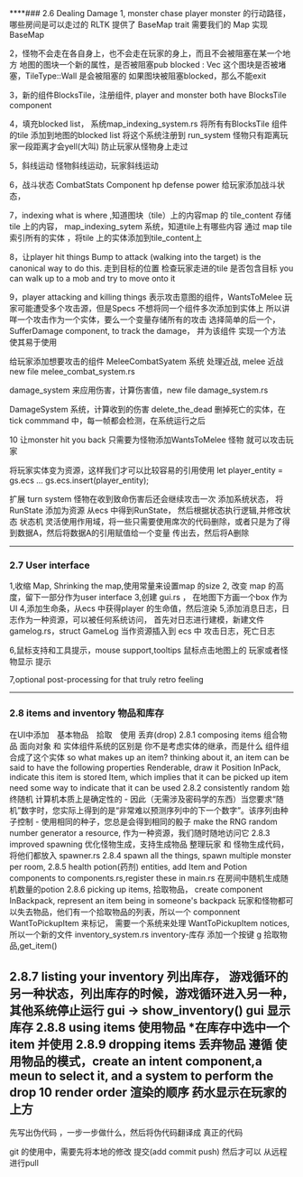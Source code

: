 ****### 2.6 Dealing Damage
1, monster chase player
monster 的行动路径，哪些房间是可以走过的 
RLTK 提供了 BaseMap trait  需要我们的 Map 实现 BaseMap

2，怪物不会走在各自身上，也不会走在玩家的身上，而且不会被阻塞在某一个地方
地图的图块一个新的属性，是否被阻塞pub blocked : Vec<bool>
这个图块是否被堵塞，TileType::Wall 是会被阻塞的
如果图块被阻塞blocked，那么不能exit

3，新的组件BlocksTile，注册组件, player and monster both have BlocksTile component

4，填充blocked list，
系统map_indexing_system.rs
将所有有BlocksTile 组件的tile 添加到地图的blocked list
将这个系统注册到 run_system 
怪物只有距离玩家一段距离才会yell(大叫)
防止玩家从怪物身上走过

5，斜线运动
怪物斜线运动，玩家斜线运动

6，战斗状态
CombatStats Component hp defense power 
给玩家添加战斗状态，

7，indexing what is where ,知道图块（tile）上的内容map 的 tile_content 存储tile 上的内容，
map_indexing_sytem 系统，知道tile上有哪些内容
通过 map tile 索引所有的实体 ，将tile 上的实体添加到tile_content上

8，让player hit things
Bump to attack (walking into the target) is the canonical way to do this. 走到目标的位置
检查玩家走进的tile 是否包含目标
you can walk up to a mob and try to move onto it


9，player attacking and killing things
表示攻击意图的组件，WantsToMelee 
玩家可能遭受多个攻击源，但是Specs 不想将同一个组件多次添加到实体上
所以讲咩一个攻击作为一个实体，要么一个变量存储所有的攻击
选择简单的后一个，SufferDamage component, to track the damage， 并为该组件 实现一个方法 使其易于使用

给玩家添加想要攻击的组件
MeleeCombatSyatem 系统 处理近战, melee 近战 new file melee_combat_system.rs

damage_system 来应用伤害，计算伤害值，new file damage_system.rs

DamageSystem 系统，计算收到的伤害
delete_the_dead 删掉死亡的实体，在tick commmand 中，每一帧都会检测，在系统运行之后

10 让monster hit you back 
只需要为怪物添加WantsToMelee 怪物 就可以攻击玩家

将玩家实体变为资源，这样我们才可以比较容易的引用使用
let player_entity = gs.ecs ... 
gs.ecs.insert(player_entity);

扩展 turn system 
怪物在收到致命伤害后还会继续攻击一次
添加系统状态，
将RunState 添加为资源
从ecs 中得到RunState， 然后根据状态执行逻辑,并修改状态
状态机
灵活使用作用域，将一些只需要使用席次的代码删除，或者只是为了得到数据A，然后将数据A的引用赋值给一个变量
传出去，然后将A删除


--------------------------------------------------------------------
### 2.7 User interface
1,收缩 Map, Shrinking the map,使用常量来设置map 的size
2, 改变 map 的高度，留下一部分作为user interface
3,创建 gui.rs ， 在地图下方画一个box 作为UI
4,添加生命条，从ecs 中获得player 的生命值，然后渲染
5,添加消息日志，日志作为一种资源，可以被任何系统访问，
首先对日志进行建模，新建文件gamelog.rs，struct GameLog
当作资源插入到 ecs 中
攻击日志，死亡日志

6,鼠标支持和工具提示，mouse support,tooltips
鼠标点击地图上的 玩家或者怪物显示 提示

7,optional post-processing for that truly retro feeling

------------------------------------------------------------
### 2.8 items and inventory 物品和库存
在UI中添加　基本物品　拾取　使用 丢弃(drop)
2.8.1 composing items 组合物品
面向对象 和 实体组件系统的区别是 你不是考虑实体的继承，而是什么
组件组合成了这个实体
so what makes up an item? thinking about it, an item can be
said to have the following properties
Renderable, draw it 
Position 
InPack, indicate this item is stored
Item, which implies that it can be picked up
item need some way to indicate that it can be used
2.8.2 consistently random 始终随机
计算机本质上是确定性的 - 因此（无需涉及密码学的东西）当您要求“随机”数字时，您实际上得到的是“非常难以预测序列中的下一个数字”。该序列由种子控制 - 使用相同的种子，您总是会得到相同的骰子
make the RNG random number generator a resource, 作为一种资源，我们随时随地访问它
2.8.3 improved spawning 优化怪物生成，支持生成物品
整理玩家 和 怪物生成代码， 将他们都放入 spawner.rs
2.8.4 spawn all the things, spawn multiple monster per room,
2.8.5 health potion(药剂) entities,  add Item and Potion components to components.rs,register these in main.rs
在房间中随机生成随机数量的potion
2.8.6 picking up items, 拾取物品， create component InBackpack, represent an item being in someone's backpack
玩家和怪物都可以失去物品，他们有一个拾取物品的列表，所以一个 componnent WantToPickupItem 来标记，
需要一个系统来处理 WantToPickupItem notices, 所以一个新的文件 inventory_system.rs inventory-库存
添加一个按键 g 拾取物品,get_item()

2.8.7 listing your inventory 列出库存，
游戏循环的另一种状态，列出库存的时候，游戏循环进入另一种，其他系统停止运行
gui -> show_inventory() gui 显示库存
2.8.8 using items 使用物品
*在库存中选中一个item  并使用 
2.8.9 dropping items 丢弃物品
遵循 使用物品的模式，create an intent component,a meun to select it, and a system to perform the drop
10 render order 渲染的顺序
药水显示在玩家的上方
------------------------------------------------------------
先写出伪代码 ，一步一步做什么，然后将伪代码翻译成 真正的代码

git 的使用中，需要先将本地的修改 提交(add commit push) 然后才可以 从远程进行pull 
